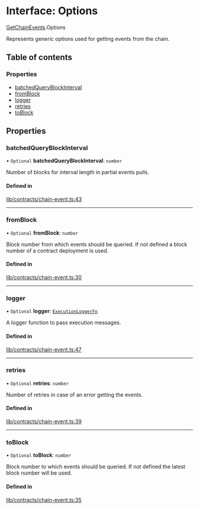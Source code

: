 # Interface: Options

[GetChainEvents](../modules/GetChainEvents.md).Options

Represents generic options used for getting events from the chain.

## Table of contents

### Properties

- [batchedQueryBlockInterval](GetChainEvents.Options.md#batchedqueryblockinterval)
- [fromBlock](GetChainEvents.Options.md#fromblock)
- [logger](GetChainEvents.Options.md#logger)
- [retries](GetChainEvents.Options.md#retries)
- [toBlock](GetChainEvents.Options.md#toblock)

## Properties

### batchedQueryBlockInterval

• `Optional` **batchedQueryBlockInterval**: `number`

Number of blocks for interval length in partial events pulls.

#### Defined in

[lib/contracts/chain-event.ts:43](typescript/src/lib/contracts/chain-event.ts#L43)

___

### fromBlock

• `Optional` **fromBlock**: `number`

Block number from which events should be queried.
If not defined a block number of a contract deployment is used.

#### Defined in

[lib/contracts/chain-event.ts:30](typescript/src/lib/contracts/chain-event.ts#L30)

___

### logger

• `Optional` **logger**: [`ExecutionLoggerFn`](../README.md#executionloggerfn)

A logger function to pass execution messages.

#### Defined in

[lib/contracts/chain-event.ts:47](typescript/src/lib/contracts/chain-event.ts#L47)

___

### retries

• `Optional` **retries**: `number`

Number of retries in case of an error getting the events.

#### Defined in

[lib/contracts/chain-event.ts:39](typescript/src/lib/contracts/chain-event.ts#L39)

___

### toBlock

• `Optional` **toBlock**: `number`

Block number to which events should be queried.
If not defined the latest block number will be used.

#### Defined in

[lib/contracts/chain-event.ts:35](typescript/src/lib/contracts/chain-event.ts#L35)

